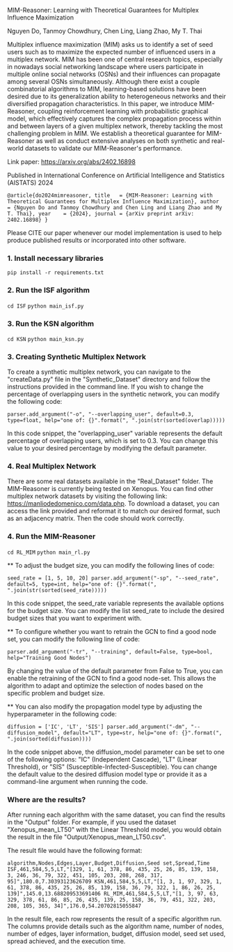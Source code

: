 MIM-Reasoner: Learning with Theoretical Guarantees for Multiplex Influence Maximization

Nguyen Do, Tanmoy Chowdhury, Chen Ling, Liang Zhao, My T. Thai

Multiplex influence maximization (MIM) asks us to identify a set of seed users such as to maximize the expected number of influenced users in a multiplex network. MIM has been one of central research topics, especially in nowadays social networking landscape where users participate in multiple online social networks (OSNs) and their influences can propagate among several OSNs simultaneously. Although there exist a couple combinatorial algorithms to MIM, learning-based solutions have been desired due to its generalization ability to heterogeneous networks and their diversified propagation characteristics. In this paper, we introduce MIM-Reasoner, coupling reinforcement learning with probabilistic graphical model, which effectively captures the complex propagation process within and between layers of a given multiplex network, thereby tackling the most challenging problem in MIM. We establish a theoretical guarantee for MIM-Reasoner as well as conduct extensive analyses on both synthetic and real-world datasets to validate our MIM-Reasoner's performance.

Link paper: https://arxiv.org/abs/2402.16898 

Published in International Conference on Artificial Intelligence and Statistics (AISTATS) 2024

`@article{do2024mimreasoner,
  title   = {MIM-Reasoner: Learning with Theoretical Guarantees for Multiplex Influence Maximization},
  author  = {Nguyen Do and Tanmoy Chowdhury and Chen Ling and Liang Zhao and My T. Thai},
  year    = {2024},
  journal = {arXiv preprint arXiv: 2402.16898}
}`

Please CITE our paper whenever our model implementation is used to help produce published results or incorporated into other software.

### 1. Install necessary libraries

`pip install -r requirements.txt`


### 2. Run the ISF algorithm
`cd ISF`
`python main_isf.py`

### 3. Run the KSN algorithm
`cd KSN`
`python main_ksn.py`

### 3. Creating Synthetic Multiplex Network
To create a synthetic multiplex network, you can navigate to the "createData.py" file in the "Synthetic_Dataset" directory and follow the instructions provided in the command line. If you wish to change the percentage of overlapping users in the synthetic network, you can modify the following code:

`parser.add_argument("-o", "--overlapping_user", default=0.3, type=float, help="one of: {}".format(", ".join(str(sorted(overlap)))))`

In this code snippet, the "overlapping_user" variable represents the default percentage of overlapping users, which is set to 0.3. You can change this value to your desired percentage by modifying the default parameter.

### 4. Real Multiplex Network

There are some real datasets available in the "Real_Dataset" folder. The MIM-Reasoner is currently being tested on Xenopus. You can find other multiplex network datasets by visiting the following link: https://manliodedomenico.com/data.php. To download a dataset, you can access the link provided and reformat it to match our desired format, such as an adjacency matrix. Then the code should work correctly.


### 4. Run the MIM-Reasoner 
`cd RL_MIM`
`python main_rl.py`

** To adjust the budget size, you can modify the following lines of code:

`seed_rate = [1, 5, 10, 20]
parser.add_argument("-sp", "--seed_rate", default=5, type=int, help="one of: {}".format(", ".join(str(sorted(seed_rate)))))`

In this code snippet, the seed_rate variable represents the available options for the budget size. You can modify the list seed_rate to include the desired budget sizes that you want to experiment with.

** To configure whether you want to retrain the GCN to find a good node set, you can modify the following line of code:

`parser.add_argument("-tr", "--training", default=False, type=bool, help="Training Good Nodes")`

By changing the value of the default parameter from False to True, you can enable the retraining of the GCN to find a good node-set. This allows the algorithm to adapt and optimize the selection of nodes based on the specific problem and budget size.

** You can also modify the propagation model type by adjusting the hyperparameter in the following code:

`diffusion = ['IC', 'LT', 'SIS']
parser.add_argument("-dm", "--diffusion_model", default="LT", type=str,
                    help="one of: {}".format(", ".join(sorted(diffusion))))`
                    
In the code snippet above, the diffusion_model parameter can be set to one of the following options: "IC" (Independent Cascade), "LT" (Linear Threshold), or "SIS" (Susceptible-Infected-Susceptible). You can change the default value to the desired diffusion model type or provide it as a command-line argument when running the code.

### Where are the results? 

After running each algorithm with the same dataset, you can find the results in the "Output" folder. For example, if you used the dataset "Xenopus_mean_LT50" with the Linear Threshold model, you would obtain the result in the file "Output/Xenopus_mean_LT50.csv".

The result file would have the following format:

`algorithm,Nodes,Edges,Layer,Budget,Diffusion,Seed set,Spread,Time
ISF,461,584,5,5,LT,"[329, 1, 61, 378, 86, 435, 25, 26, 85, 139, 158, 3, 246, 36, 79, 322, 451, 105, 203, 208, 268, 317, 95]",180.0,7.30393123626709
KSN,461,584,5,5,LT,"[1, 3, 1, 97, 329, 1, 61, 378, 86, 435, 25, 26, 85, 139, 158, 36, 79, 322, 1, 86, 26, 25, 139]",145.0,13.688209533691406
RL_MIM,461,584,5,5,LT,"[1, 3, 97, 63, 329, 378, 61, 86, 85, 26, 435, 139, 25, 158, 36, 79, 451, 322, 203, 208, 105, 365, 34]",176.0,54.20702815055847`

In the result file, each row represents the result of a specific algorithm run. The columns provide details such as the algorithm name, number of nodes, number of edges, layer information, budget, diffusion model, seed set used, spread achieved, and the execution time.
 

